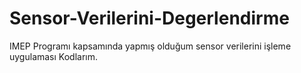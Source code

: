# Sensor-Verilerini-Degerlendirme
IMEP Programı kapsamında yapmış olduğum sensor verilerini işleme uygulaması Kodlarım.
